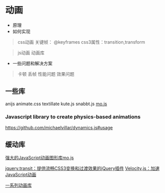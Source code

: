 动画
===

- 原理
- 如何实现
> css动画
关键帧： @keyframes
css3属性：transition,transform

> js动画
> 动画库


- 一些问题和解决方案
> 卡顿
> 丢帧
> 性能问题
> 效果问题


一些库
---
anijs
animate.css
textillate
kute.js
snabbt.js
[mo.js](https://github.com/legomushroom/mojs)

### Javascript library to create physics-based animations 
https://github.com/michaelvillar/dynamics.js#usage


## 缓动库


[强大的JavaScript动画图形库mo.js](http://www.cnblogs.com/bigboyLin/p/5447947.html)

[jquery.transit：提供流畅CSS3变换和过渡效果的jQuery插件](http://hao.jobbole.com/jquery-transit/?utm_source=web.jobbole.com&utm_medium=sidebar-resources)
[Velocity.js：加速JavaScript动画](http://hao.jobbole.com/velocity-js/?utm_source=web.jobbole.com&utm_medium=sidebar-resources)


[一系列动画库](http://www.cnblogs.com/starof/p/4968769.html)


